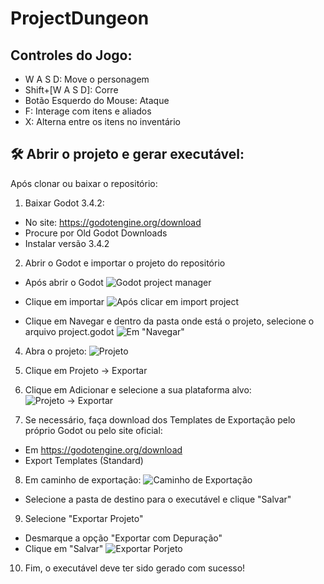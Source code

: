 # ProjectDungeon

## Controles do Jogo:
  - W A S D: Move o personagem
  - Shift+[W A S D]: Corre
  - Botão Esquerdo do Mouse: Ataque
  - F: Interage com itens e aliados
  - X: Alterna entre os itens no inventário


## 🛠️ Abrir o projeto e gerar executável:
Após clonar ou baixar o repositório:
1. Baixar Godot 3.4.2: 
  - No site: https://godotengine.org/download 
  - Procure por Old Godot Downloads
  - Instalar versão 3.4.2

2. Abrir o Godot e importar o projeto do repositório
  - Após abrir o Godot
![Godot project manager](https://user-images.githubusercontent.com/73720035/168503955-e51b4665-41de-4da2-b0fa-f3a54a66e72b.png)

  - Clique em importar
![Após clicar em import project](https://user-images.githubusercontent.com/73720035/168504034-fb159601-c117-4651-aac0-94f7d655d1b3.png)
  
  - Clique em Navegar e dentro da pasta onde está o projeto, selecione o arquivo project.godot
![Em "Navegar"](https://user-images.githubusercontent.com/73720035/168504121-f532a3bc-ce78-4854-ad20-afd6017498b6.png)

4. Abra o projeto:
![Projeto](https://user-images.githubusercontent.com/73720035/168508430-e12ee53d-6702-4f60-8272-24a6999832f9.png)

6. Clique em Projeto -> Exportar 
7. Clique em Adicionar e selecione a sua plataforma alvo:
![Projeto -> Exportar](https://user-images.githubusercontent.com/73720035/168504487-cf9d2bc1-1ed6-4e49-8a91-1be8b0740338.png)

7. Se necessário, faça download dos Templates de Exportação pelo próprio Godot ou pelo site oficial: 
  - Em https://godotengine.org/download
  - Export Templates (Standard)

8. Em caminho de exportação:
![Caminho de Exportação](https://user-images.githubusercontent.com/73720035/168508521-e6b12c5a-b76b-4cf4-8df3-d0dc79b0b027.png)

  - Selecione a pasta de destino para o executável e clique "Salvar"

9. Selecione "Exportar Projeto"
  - Desmarque a opção "Exportar com Depuração"
  - Clique em "Salvar"
![Exportar Porjeto](https://user-images.githubusercontent.com/73720035/168504842-5930eef3-c03a-4230-a5dd-c6e5df5a4793.png)

10. Fim, o executável deve ter sido gerado com sucesso!
